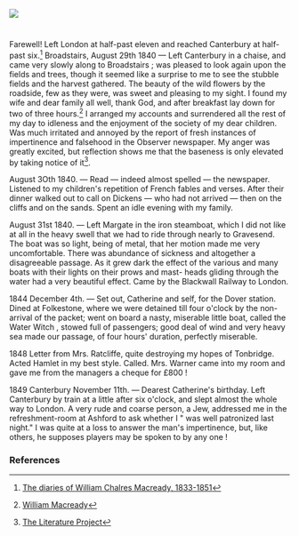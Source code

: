 <a href="https://www.kent-maps.online"><img src="https://www.kent-maps.online/juncture/ve-button.png"></a>
<param ve-config title="Charles Macready (1793-1873)" author="Trinity Barber and Michelle Crowther" layout="vtl" banner="https://raw.githubusercontent.com/kent-map/images/main/banners/19c.jpg">

<!-- <param ve-entity eid="Q936183" aliases="Tonbridge">
<param ve-entity eid="Q99678204" aliases="Halstead Place">
<param ve-entity eid="Q2035885" aliases="Halstead">
<param ve-entity eid="Q26645227" aliases="Ferox Hall">
<param ve-entity eid="Q122384" aliases="Pratts Bottom">
<param ve-entity eid="Q2050835" aliases="Knockholt">
<param ve-entity eid="Q2220232" aliases="Hildenborough">
<param ve-entity eid="Q2048526" aliases="Southborough">
<param ve-entity eid="Q2744669" aliases="Hawkhurst">
<param ve-entity eid="Q17545758" aliases="Ramhurst">
<param ve-entity eid="Q665489" aliases="Tunbridge Wells">
<param ve-entity eid="Q939838" aliases="Sevenoaks"> -->
<param ve-entity eid="Q99678204" aliases="thank God">

#

Farewell! Left London at half-past eleven and reached Canterbury at half-past six.[^ref1]
Broadstairs, August 29th 1840 — Left Canterbury in a chaise, and came very slowly along to Broadstairs ; was pleased to look again upon the fields and trees, though it seemed like a surprise to me to see the stubble fields and the harvest gathered. The beauty of the wild flowers by the roadside, few as they were, was sweet and pleasing to my sight. I found my wife and dear family all well, thank God, and after breakfast lay down for two of three hours.[^ref2] I arranged my accounts and surrendered all the rest of my day to idleness and the enjoyment of the society of my dear children. Was much irritated and annoyed by the report of fresh instances of impertinence and falsehood in the Observer newspaper. My anger was greatly excited, but reflection shows me that the baseness is only elevated by taking notice of it[^ref3].
<param ve-image url="https://upload.wikimedia.org/wikipedia/commons/thumb/3/3e/William_Charles_Macready_by_John_Jackson.jpg/375px-William_Charles_Macready_by_John_Jackson.jpg" label="Charles Macready, 1861" attribution="Unknown author, Public domain, via Wikimedia Commons">
<!-- <param ve-map center="Q936183" zoom="12">
<param ve-map center="Q99678204" zoom="12">
<param ve-map center="Q2220232" zoom="12">
<param ve-map center="Q2048526" zoom="12"> -->

August 3Oth 1840. — Read — indeed almost spelled — the newspaper. Listened to my children's repetition of French fables and verses. After their dinner walked out to call on Dickens — who had not arrived — then on the cliffs and on the sands. Spent an idle evening with my family.

<!-- <param ve-image url="https://upload.wikimedia.org/wikipedia/commons/d/df/John_George_Children.jpg" label="John George Children" attribution="Benjamin Rawlinson Faulkner (1787-1849), Public domain, via Wikimedia Commons">
<param ve-map center="Q936183" zoom="15">
<param ve-map center="Q99678204" zoom="15">  -->

August 31st 1840. — Left Margate in the iron steamboat, which I did not like at all in the heavy swell that we had to ride through nearly to Gravesend. The boat was so light, being of metal, that her motion made me very uncomfortable. There was abundance of sickness and altogether a disagreeable passage. As it grew dark the effect of the various and many boats with their lights on their prows and mast- heads gliding through the water had a very beautiful effect. Came by the Blackwall Railway to London.
<!-- <param ve-image url="https://upload.wikimedia.org/wikipedia/commons/2/2c/Davy_Humphry_desk_color_Howard.jpg" label="Humphry Davy, 1803" attribution="National Portrait Gallery, Public domain, via Wikimedia Commons">
<param ve-map center="Q17545758" zoom="15"> -->

1844
December 4th. — Set out, Catherine and self, for the Dover station. Dined at Folkestone, where we were detained till four o'clock by the non-arrival of the packet; went on board a nasty, miserable little boat, called the Water Witch , stowed full of passengers; good deal of wind and very heavy sea made our passage, of four hours' duration, perfectly miserable.
<!-- 
<param ve-image url="https://upload.wikimedia.org/wikipedia/commons/3/39/Waterloo_Elm_by_Anna_Children.jpg" label="Waterloo Elm by Anna Children" attribution="Anna Children, Public domain, via Wikimedia Commons">
<param ve-map center="Q26645227" zoom="15"> -->

1848
Letter from Mrs. Ratcliffe, quite destroying my hopes of Tonbridge. Acted Hamlet in my best style. Called. Mrs. Warner came into my room and gave me from the managers a cheque for £800 !

<!-- <param ve-image url="https://upload.wikimedia.org/wikipedia/commons/f/fe/Digital_ID-_419707._Atkins%2C_Anna_-_Photographer._1843-53_%283110003250%29.jpg" label="Cyanotypes of British Algae" attribution="New York Public Library, No restrictions, via Wikimedia Commons"> -->

1849
Canterbury November 11th. — Dearest Catherine's birthday. Left Canterbury by train at a little after six o'clock, and slept almost the whole way to London. A very rude and coarse person, a Jew, addressed me in the refreshment-room at Ashford to ask whether I " was well patronized last night." I was quite at a loss to answer the man's impertinence, but, like others, he supposes players may be spoken to by any one !
<!-- <param ve-image url="https://upload.wikimedia.org/wikipedia/commons/f/f0/Anna_Atkins_-_New_Zealand_-_Google_Art_Project.jpg" label="Anna Atkins" attribution="Anna Atkins, Public domain, via Wikimedia Commons"> -->

<!-- Anna died on the 9 June 1871, at Halstead Place, near Sevenoaks and is buried in St. Margaret's Churchyard. Sir John Hershel, her friend and inspiration, had died a month earlier at his home Collingwood, near Hawkhurst.  Anna's obituary describes her as an 'amiable and benevolent lady'[^ref15], but her early experimentation in photography is not mentioned.
<param ve-image url="https://upload.wikimedia.org/wikipedia/commons/1/17/St_Margaret%27s_Church%2C_Halstead.JPG" label="St Margaret's Church, Halstead" attribution="Jackarias, via Wikimedia Commons" license="CC BY-SA 4.0">
<param ve-map center="Q2035885" zoom="15">
<param ve-map center="Q939838" zoom="15">
<param ve-map center="Q2744669" zoom="15"> -->

### References
[^ref1]: [The diaries of William Chalres Macready, 1833-1851](https://archive.org/details/diariesofwilliam02macruoft/page/432/mode/2up?q=Canterbury)
[^ref2]: [William Macready](https://en.wikipedia.org/wiki/William_Macready)
[^ref3]: [The Literature Project](https://literatureproject.com/david-copperfield/david-copperfield_chapter_13_-_the.htm) 
<!-- [^ref1]: Atkins, A. _Memoir of J. G. Children, esq: including some unpublished poetry_  p.1 and p.19.
[^ref2]: Atkins, A. _Memoir of J. G. Children, esq: including some unpublished poetry_  p.29.
[^ref3]: Forgan, Sophie. 'Children, John George (1777–1852), chemist.' [Oxford Dictionary of National Biography](https://www.oxforddnb.com/view/10.1093/ref:odnb/9780198614128.001.0001/odnb-9780198614128-e-5299)  Oxford University Press. Accessed: 20 July 2022. 
[^ref4]: Atkins, A. _Memoir of J. G. Children, esq: including some unpublished poetry_  p.72.
[^ref5]: Atkins, A. _Memoir of J. G. Children, esq. ...: including some unpublished poetry_  p.125-6
[^ref6]: Schaaf, Larry J. 'Atkins [née Children], Anna (1799–1871), botanist and photographic artist.' [Oxford Dictionary of National Biography](https://www.oxforddnb.com/view/10.1093/ref:odnb/9780198614128.001.0001/odnb-9780198614128-e-37132). Oxford University Press. Accessed: 20 July 2022. 
[^ref7]: Atkins, A. _Memoir of J. G. Children, esq: including some unpublished poetry_ by Atkins, Anna, 1799-1871, p.255.
[^ref8]: Kent Archives Catalogue https://www.kentarchives.org.uk/collections/getrecord/GB51_U969
[^ref9]: 'Celebrating Women in Science' [Honiman Museum](https://www.horniman.ac.uk/story/celebrating-women-in-science-anna-atkins/)
[^ref10]: 'Photography' _Artweek_  1986-12-27: Vol 17 Iss 44. 
[^ref11]: 'Anna Atkins' [Natural History Museum](https://www.nhm.ac.uk/discover/anna-atkins-cyanotypes-the-first-book-of-photographs.html#:~:text=Anna%20was%20born%20in%20Kent,worked%20at%20the%20British%20Museum.&text='She%20lost%20her%20mother%20very,her%20father%2C'%20Andrea%20says)
[^ref12]: Snyder, Laura J. _The Philosophical Breakfast Club_ New York: Random House, 2011, p.288.  
[^ref13]: [Photography pioneer: Anna Atkins' algae cyanotypes](https://www.europeana.eu/en/blog/photography-pioneer-anna-atkins-algae-cyanotypes)
[^ref14]: "England and Wales Census, 1861," database with images, [FamilySearch](https://www.familysearch.org/ark:/61903/1:1:Q2MP-8V4T): 3 March 2021, Ann Atkins in household of John P Atkins, Halstead, Kent, England, United Kingdom; from "1861 England, Scotland and Wales census," database and images, [findmypast] (http://www.findmypast.com) : n.d.; citing PRO RG 9, The National Archives, Kew, Surrey.
[^ref15]: 'Obituary' _Maidstone Journal and Kentish Advertiser_ - Monday 19 June 1871 -->
